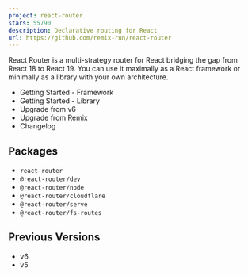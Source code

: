 ```yaml
---
project: react-router
stars: 55790
description: Declarative routing for React
url: https://github.com/remix-run/react-router
---
```


React Router is a multi-strategy router for React bridging the gap from React 18 to React 19. You can use it maximally as a React framework or minimally as a library with your own architecture.

-   Getting Started - Framework
-   Getting Started - Library
-   Upgrade from v6
-   Upgrade from Remix
-   Changelog

Packages
--------

-   `react-router`
-   `@react-router/dev`
-   `@react-router/node`
-   `@react-router/cloudflare`
-   `@react-router/serve`
-   `@react-router/fs-routes`

Previous Versions
-----------------

-   v6
-   v5
